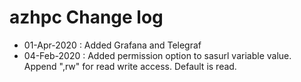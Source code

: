 # azhpc Change log

* 01-Apr-2020 : Added Grafana and Telegraf 
* 04-Feb-2020 : Added permission option to sasurl variable value. Append ",rw" for read write access. Default is read.
